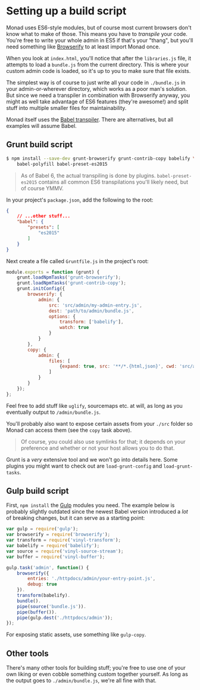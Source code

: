 # Setting up a build script
Monad uses ES6-style modules, but of course most current browsers don't know
what to make of those. This means you have to _transpile_ your code. You're free
to write your whole admin in ES5 if that's your "thang", but you'll need
something like [Browserify](http://browserify.org/) to at least import Monad
once.

When you look at `index.html`, you'll notice that after the `libraries.js` file,
it attempts to load a `bundle.js` from the current directory. This is where your
custom admin code is loaded, so it's up to you to make sure that file exists.

The simplest way is of course to just write all your code in `./bundle.js` in
your admin-or-wherever directory, which works as a poor man's solution. But
since we need a transpiler in combination with Browserify anyway, you might as
well take advantage of ES6 features (they're awesome!) and split stuff into
multiple smaller files for maintainability.

Monad itself uses the [Babel transpiler](https://babeljs.io/). There are
alternatives, but all examples will assume Babel.

## Grunt build script
```bash
$ npm install --save-dev grunt-browserify grunt-contrib-copy babelify \
    babel-polyfill babel-preset-es2015
```

> As of Babel 6, the actual transpiling is done by plugins.
> `babel-preset-es2015` contains all common ES6 transpilations you'll likely
> need, but of course YMMV.

In your project's `package.json`, add the following to the root:

```json
{
    // ...other stuff...
    "babel": {
        "presets": [
            "es2015"
        ]
    }
}
```

Next create a file called `Gruntfile.js` in the project's root:

```javascript
module.exports = function (grunt) {
    grunt.loadNpmTasks('grunt-browserify');
    grunt.loadNpmTasks('grunt-contrib-copy');
    grunt.initConfig({
        browserify: {
            admin: {
                src: 'src/admin/my-admin-entry.js',
                dest: 'path/to/admin/bundle.js',
                options: {
                    transform: ['babelify'],
                    watch: true
                }
            }
        },
        copy: {
            admin: {
                files: [
                    {expand: true, src: '**/*.{html,json}', cwd: 'src/admin', dest: 'path/to/public/admin/'}
                ]
            }
        }
    });
};
```

Feel free to add stuff like `uglify`, sourcemaps etc. at will, as long as you
eventually output to `/admin/bundle.js`.

You'll probably also want to expose certain assets from your `./src` folder so
Monad can access them (see the `copy` task above).

> Of course, you could also use symlinks for that; it depends on your preference
> and whether or not your host allows you to do that.

Grunt is a _very_ extensive tool and we won't go into details here. Some plugins
you might want to check out are `load-grunt-config` and `load-grunt-tasks`.

## Gulp build script
First, `npm install` the [Gulp](http://gulpjs.com/) modules you need. The
example below is probably slightly outdated since the newest Babel version
introduced a *lot* of breaking changes, but it can serve as a starting point:

```javascript
var gulp = require('gulp');
var browserify = require('browserify');
var transform = require('vinyl-transform');
var babelify = require('babelify');
var source = require('vinyl-source-stream');
var buffer = require('vinyl-buffer');

gulp.task('admin', function() {
    browserify({
        entries: './httpdocs/admin/your-entry-point.js',
        debug: true
    }).
    transform(babelify).
    bundle().
    pipe(source('bundle.js')).
    pipe(buffer()).
    pipe(gulp.dest('./httpdocs/admin'));
});
```

For exposing static assets, use something like `gulp-copy`.

## Other tools
There's many other tools for building stuff; you're free to use one of your own
liking or even cobble something custom together yourself. As long as the output
goes to `./admin/bundle.js`, we're all fine with that.


